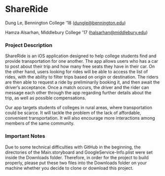 # ShareRide
Dung Le, Bennington College '18 (dungle@bennington.edu)

Hamza Alsarhan, Middlebury College '17 (halsarhan@middlebury.edu)

### Project Description
ShareRide is an iOS application designed to help college students find and provide transportation for one another. The app allows users who has a car to post about their trip and how many free seats they have in their car. On the other hand, users looking for rides will be able to access the list of rides, with the ability to filter trips based on origin or destination. The riders are then able to request a ride by preliminarily booking it, and then await the driver’s acceptance. Once a match occurs, the driver and the rider can message each other through the app regarding further details about the trip, as well as possible compensations.

Our app targets students of colleges in rural areas, where transportation could be scarce. It will tackle the problem of the lack of affordable, convenient transportation. It will also encourage more interactions among members of the same community.

### Important Notes
Due to some technical difficulties with GitHub in the beginning, the directories of the Main.storyboard and GoogleService-Info.plist were set inside the Downloads folder. Therefore, in order for the project to build properly, please put these two files into the Downloads folder on your machine whether you decide to clone or download this project.
